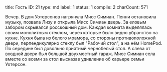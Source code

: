 title:          Гость
ID:             21
type:           md
label:          1
status:         1
compile:        2
charCount:      571


Вечер. В дом Уотерсонов нагрянула Мисс Симиан. Пенни остановила музыку, позвала Лизу и открыла Мисс Симиан дверь.
За еловым забором скрывался росскошный дом. Каждая комната выделялась своим монолитным стеклом, через которые было видно убранство на кухне. Кухня была из белого мрамора, со стороны противоположной двери, перпендикулярно стеклу был "Рабочий стол", а на нём HomePod. По середине был довольно приятный чернобелый стол. А слева от входной двери был большой двухместный гараж.
Мисс Симиан села вместе со всеми за стол высказав удивление об карьере семьи Уотерсон.